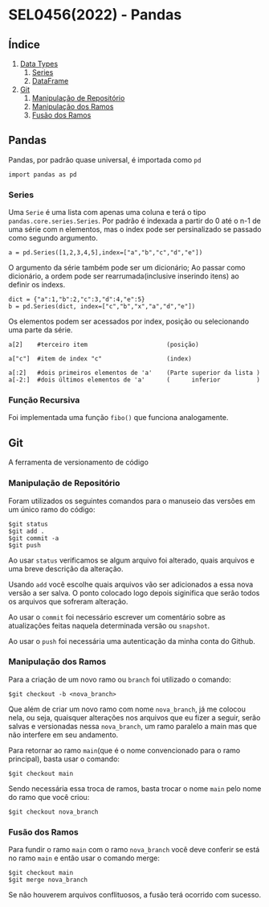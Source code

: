 # SEL0456(2022) - Pandas

## Índice
1. [Data Types](#DT)
    1. [Series](#Series)
    2. [DataFrame](#DataFrame)
2. [Git](#git)
    1. [Manipulação de Repositório](#repository)
    2. [Manipulação dos Ramos](#branch)
    3. [Fusão dos Ramos](#merge)



## <a id = "DT"></a> Pandas

Pandas, por padrão quase universal, é importada como `pd`

```
import pandas as pd
```


### <a id = "Series"></a> Series

Uma `Serie` é uma lista com apenas uma coluna e terá o tipo `pandas.core.series.Series`.
Por padrão é indexada a partir do 0 até o n-1 de uma série com n elementos, mas o index pode ser persinalizado se passado como segundo argumento.

```
a = pd.Series([1,2,3,4,5],index=["a","b","c","d","e"])
```

O argumento da série também pode ser um dicionário;
Ao passar como dicionário, a ordem pode ser rearrumada(inclusive inserindo itens) ao definir os indexs.

```
dict = {"a":1,"b":2,"c":3,"d":4,"e":5}
b = pd.Series(dict, index=["c","b","x","a","d","e"])
```


Os elementos podem ser acessados por index, posição ou selecionando uma parte da série.
```
a[2]    #terceiro item                      (posição)

a["c"]  #item de index "c"                  (index)

a[:2]   #dois primeiros elementos de 'a'    (Parte superior da lista )
a[-2:]  #dois últimos elementos de 'a'      (      inferior          )
```



### <a id = "DataFrame"></a> Função Recursiva

Foi implementada uma função `fibo()` que funciona analogamente.



## <a id = "git"></a> Git
A ferramenta de versionamento de código


###  <a id = "repository"></a> Manipulação de Repositório

Foram utilizados os seguintes comandos para o manuseio das versões em um único ramo do código:
```
$git status
$git add .
$git commit -a
$git push
```
Ao usar `status` verificamos se algum arquivo foi alterado, quais arquivos e uma breve descrição da alteração.

Usando `add` você escolhe quais arquivos vão ser adicionados a essa nova versão a ser salva. O ponto colocado logo depois siginifica que serão todos os arquivos que sofreram alteração.

Ao usar o `commit` foi necessário escrever um comentário sobre as atualizações feitas naquela determinada versão ou `snapshot`.

Ao usar o `push` foi necessária uma autenticação da minha conta do Github.


### <a id = "branch"></a> Manipulação dos Ramos

Para a criação de um novo ramo ou `branch` foi utilizado o comando:
```
$git checkout -b <nova_branch>
```

Que além de criar um novo ramo com nome `nova_branch`, já me colocou nela, ou seja, quaisquer alterações nos arquivos que eu fizer a seguir, serão salvas e versionadas nessa `nova_branch`, um ramo paralelo a main mas que não interfere em seu andamento.

Para retornar ao ramo `main`(que é o nome convencionado para o ramo principal), basta usar o comando:
```
$git checkout main
```

Sendo necessária essa troca de ramos, basta trocar o nome `main` pelo nome do ramo que você criou:
```
$git checkout nova_branch
```


### <a id = "merge"></a> Fusão dos Ramos
Para fundir o ramo `main` com o ramo `nova_branch` você deve conferir se está no ramo `main` e então usar o comando merge:

```
$git checkout main
$git merge nova_branch
```
Se não houverem arquivos conflituosos, a fusão terá ocorrido com sucesso.